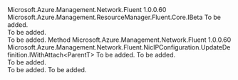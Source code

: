 <Type Name="IWithApplicationGatewayBeta&lt;ParentT&gt;" FullName="Microsoft.Azure.Management.Network.Fluent.NicIPConfiguration.UpdateDefinition.IWithApplicationGatewayBeta&lt;ParentT&gt;">
  <TypeSignature Language="C#" Value="public interface IWithApplicationGatewayBeta&lt;ParentT&gt; : Microsoft.Azure.Management.ResourceManager.Fluent.Core.IBeta" />
  <TypeSignature Language="ILAsm" Value=".class public interface auto ansi abstract IWithApplicationGatewayBeta`1&lt;ParentT&gt; implements class Microsoft.Azure.Management.ResourceManager.Fluent.Core.IBeta" />
  <TypeSignature Language="DocId" Value="T:Microsoft.Azure.Management.Network.Fluent.NicIPConfiguration.UpdateDefinition.IWithApplicationGatewayBeta`1" />
  <TypeSignature Language="VB.NET" Value="Public Interface IWithApplicationGatewayBeta(Of ParentT)&#xA;Implements IBeta" />
  <TypeSignature Language="F#" Value="type IWithApplicationGatewayBeta&lt;'ParentT&gt; = interface&#xA;    interface IBeta" />
  <AssemblyInfo>
    <AssemblyName>Microsoft.Azure.Management.Network.Fluent</AssemblyName>
    <AssemblyVersion>1.0.0.60</AssemblyVersion>
  </AssemblyInfo>
  <TypeParameters>
    <TypeParameter Name="ParentT" />
  </TypeParameters>
  <Interfaces>
    <Interface>
      <InterfaceName>Microsoft.Azure.Management.ResourceManager.Fluent.Core.IBeta</InterfaceName>
    </Interface>
  </Interfaces>
  <Docs>
    <typeparam name="ParentT">To be added.</typeparam>
    <summary>To be added.</summary>
    <remarks>To be added.</remarks>
  </Docs>
  <Members>
    <Member MemberName="WithExistingApplicationGatewayBackend">
      <MemberSignature Language="C#" Value="public Microsoft.Azure.Management.Network.Fluent.NicIPConfiguration.UpdateDefinition.IWithAttach&lt;ParentT&gt; WithExistingApplicationGatewayBackend (Microsoft.Azure.Management.Network.Fluent.IApplicationGateway appGateway, string backendName);" />
      <MemberSignature Language="ILAsm" Value=".method public hidebysig newslot virtual instance class Microsoft.Azure.Management.Network.Fluent.NicIPConfiguration.UpdateDefinition.IWithAttach`1&lt;!ParentT&gt; WithExistingApplicationGatewayBackend(class Microsoft.Azure.Management.Network.Fluent.IApplicationGateway appGateway, string backendName) cil managed" />
      <MemberSignature Language="DocId" Value="M:Microsoft.Azure.Management.Network.Fluent.NicIPConfiguration.UpdateDefinition.IWithApplicationGatewayBeta`1.WithExistingApplicationGatewayBackend(Microsoft.Azure.Management.Network.Fluent.IApplicationGateway,System.String)" />
      <MemberSignature Language="VB.NET" Value="Public Function WithExistingApplicationGatewayBackend (appGateway As IApplicationGateway, backendName As String) As IWithAttach(Of ParentT)" />
      <MemberSignature Language="F#" Value="abstract member WithExistingApplicationGatewayBackend : Microsoft.Azure.Management.Network.Fluent.IApplicationGateway * string -&gt; Microsoft.Azure.Management.Network.Fluent.NicIPConfiguration.UpdateDefinition.IWithAttach&lt;'ParentT&gt;" Usage="iWithApplicationGatewayBeta.WithExistingApplicationGatewayBackend (appGateway, backendName)" />
      <MemberType>Method</MemberType>
      <AssemblyInfo>
        <AssemblyName>Microsoft.Azure.Management.Network.Fluent</AssemblyName>
        <AssemblyVersion>1.0.0.60</AssemblyVersion>
      </AssemblyInfo>
      <ReturnValue>
        <ReturnType>Microsoft.Azure.Management.Network.Fluent.NicIPConfiguration.UpdateDefinition.IWithAttach&lt;ParentT&gt;</ReturnType>
      </ReturnValue>
      <Parameters>
        <Parameter Name="appGateway" Type="Microsoft.Azure.Management.Network.Fluent.IApplicationGateway" />
        <Parameter Name="backendName" Type="System.String" />
      </Parameters>
      <Docs>
        <param name="appGateway">To be added.</param>
        <param name="backendName">To be added.</param>
        <summary>To be added.</summary>
        <returns>To be added.</returns>
        <remarks>To be added.</remarks>
      </Docs>
    </Member>
  </Members>
</Type>
